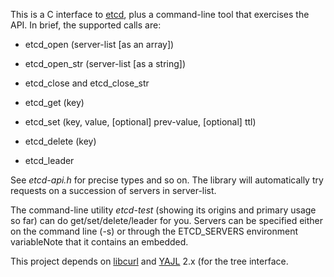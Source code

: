 This is a C interface to [etcd][etcd], plus a command-line tool that exercises
the API.  In brief, the supported calls are:

 * etcd_open (server-list [as an array])

 * etcd_open_str (server-list [as a string])

 * etcd_close and etcd_close_str

 * etcd_get (key)

 * etcd_set (key, value, [optional] prev-value, [optional] ttl)

 * etcd_delete (key)

 * etcd_leader

See *etcd-api.h* for precise types and so on.  The library will automatically
try requests on a succession of servers in server-list.

The command-line utility *etcd-test* (showing its origins and primary usage so
far) can do get/set/delete/leader for you.  Servers can be specified either on
the command line (-s) or through the ETCD_SERVERS environment variableNote that it contains an embedded.

This project depends on [libcurl][curl] and [YAJL][yajl] 2.x (for the tree
interface.

[etcd]: https://github.com/coreos/etcd
[curl]: http://curl.haxx.se/libcurl/
[yajl]: http://lloyd.github.io/yajl/
